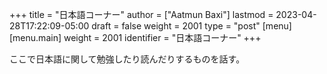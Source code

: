 +++
title = "日本語コーナー"
author = ["Aatmun Baxi"]
lastmod = 2023-04-28T17:22:09-05:00
draft = false
weight = 2001
type = "post"
[menu]
  [menu.main]
    weight = 2001
    identifier = "日本語コーナー"
+++

ここで日本語に関して勉強したり読んだりするものを話す。
